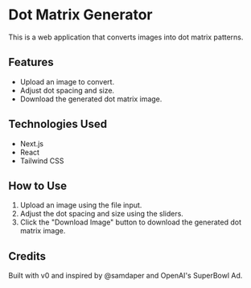 # Dot Matrix Generator

This is a web application that converts images into dot matrix patterns.

## Features

-   Upload an image to convert.
-   Adjust dot spacing and size.
-   Download the generated dot matrix image.

## Technologies Used

-   Next.js
-   React
-   Tailwind CSS

## How to Use

1.  Upload an image using the file input.
2.  Adjust the dot spacing and size using the sliders.
3.  Click the "Download Image" button to download the generated dot matrix image.

## Credits

Built with v0 and inspired by @samdaper and OpenAI's SuperBowl Ad.